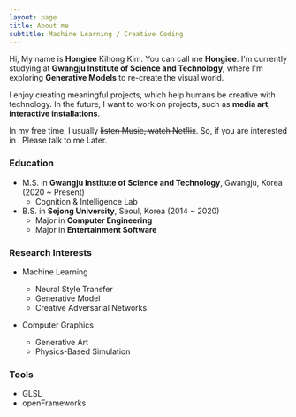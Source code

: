 ```yaml
---
layout: page
title: About me
subtitle: Machine Learning / Creative Coding
---
```


Hi, My name is **Hongiee** Kihong Kim. You can call me **Hongiee**. I'm currently studying at **Gwangju Institute of Science and Technology**, where I'm exploring **Generative Models** to re-create the visual world.

I enjoy creating meaningful projects, which help humans be creative with technology. In the future, I want to work on projects, such as **media art**, **interactive installations**.

In my free time, I usually ~~listen Music, watch Netflix~~. So, if you are interested in . Please talk to me Later.


### Education  
- M.S. in **Gwangju Institute of Science and Technology**, Gwangju, Korea (2020 ~ Present)
  - Cognition & Intelligence Lab
- B.S. in **Sejong University**, Seoul, Korea (2014 ~ 2020)
  - Major in **Computer Engineering**
  - Major in **Entertainment Software**


### Research Interests  
- Machine Learning
  - Neural Style Transfer
  - Generative Model
  - Creative Adversarial Networks  

- Computer Graphics
  - Generative Art
  - Physics-Based Simulation


### Tools
- GLSL
- openFrameworks
